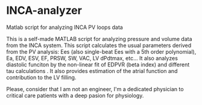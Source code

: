 # INCA-analyzer
Matlab script for analyzing INCA PV loops data

This is a self-made MATLAB script for analyzing pressure and volume data from the INCA system.
This script calculates the usual parameters derived from the PV analysis: Ees (also single-beat Ees with a 5th order polynomial), Ea, EDV, ESV, EF, PRSW, SW, VAC, LV dPdtmax, etc... It also analyzes diastolic funciton by the non-linear fit of EDPVR (beta index) and different tau calculations . It also provides estimation of the atrial function and contribution to the LV filling.

Please, consider that I am not an engineer, I'm a dedicated physician to critical care patients with a deep pasion for physiology.


